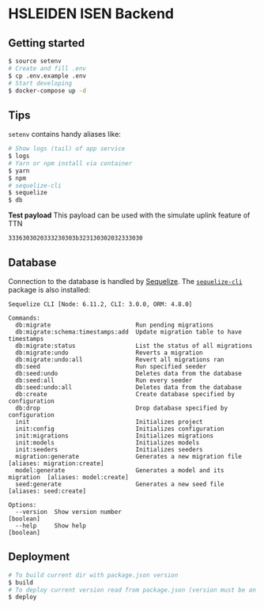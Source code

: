 # HSLEIDEN ISEN Backend

## Getting started

```sh
$ source setenv
# Create and fill .env
$ cp .env.example .env
# Start developing
$ docker-compose up -d
```

## Tips

`setenv` contains handy aliases like:

```sh
# Show logs (tail) of app service
$ logs
# Yarn or npm install via container
$ yarn
$ npm
# sequelize-cli
$ sequelize
$ db
```

**Test payload**
This payload can be used with the simulate uplink feature of TTN

```
3336303020333230303b323130302032333030
```

## Database

Connection to the database is handled by [Sequelize](http://docs.sequelizejs.com/). The [`sequelize-cli`](https://github.com/sequelize/cli) package is also installed:

```
Sequelize CLI [Node: 6.11.2, CLI: 3.0.0, ORM: 4.8.0]

Commands:
  db:migrate                        Run pending migrations
  db:migrate:schema:timestamps:add  Update migration table to have timestamps
  db:migrate:status                 List the status of all migrations
  db:migrate:undo                   Reverts a migration
  db:migrate:undo:all               Revert all migrations ran
  db:seed                           Run specified seeder
  db:seed:undo                      Deletes data from the database
  db:seed:all                       Run every seeder
  db:seed:undo:all                  Deletes data from the database
  db:create                         Create database specified by configuration
  db:drop                           Drop database specified by configuration
  init                              Initializes project
  init:config                       Initializes configuration
  init:migrations                   Initializes migrations
  init:models                       Initializes models
  init:seeders                      Initializes seeders
  migration:generate                Generates a new migration file       [aliases: migration:create]
  model:generate                    Generates a model and its migration  [aliases: model:create]
  seed:generate                     Generates a new seed file            [aliases: seed:create]

Options:
  --version  Show version number                                         [boolean]
  --help     Show help                                                   [boolean]
```

## Deployment

```sh
# To build current dir with package.json version
$ build
# To deploy current version read from package.json (version must be an image available on hub.docker.com)
$ deploy
```

